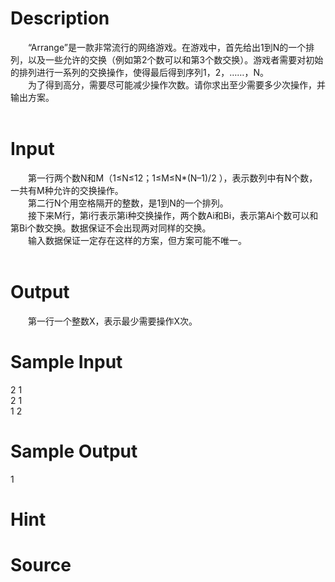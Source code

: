 
# Description

<div class="content"><div style="text-indent: 21pt">“Arrange”是一款非常流行的网络游戏。在游戏中，首先给出<span>1到N的一个排列，以及一些允许的交换（例如第2个数可以和第3个数交换）。游戏者需要对初始的排列进行一系列的交换操作，使得最后得到序列1，2，……，N。</span></div>
<div style="text-indent: 21pt">为了得到高分，需要尽可能减少操作次数。请你求出至少需要多少次操作，并输出方案。</div>
<div> </div></div>

# Input

<div class="content"><div style="text-indent: 21pt">第一行两个数<span>N和M（1≤N≤12；1≤M≤</span>N*(N–<span>1)/2 </span>），表示数列中有<span>N个数，一共有M种允许的交换操作。</span></div>
<div style="text-indent: 21pt">第二行<span>N个用空格隔开的整数，是1到N的一个排列。</span></div>
<div style="text-indent: 21pt">接下来<span>M行，第i行表示第i种交换操作，两个数Ai和Bi，表示第Ai个数可以和第Bi个数交换。数据保证不会出现两对同样的交换。</span></div>
<div style="text-indent: 21pt">输入数据保证一定存在这样的方案，但方案可能不唯一。</div>
<div> </div></div>

# Output

<div class="content"><div style="text-indent: 21pt">第一行一个整数<span>X，表示最少需要操作X次。</span></div>
<div style="text-indent: 21pt"></div></div>

# Sample Input

<div class="content"><span class="sampledata">2 1<br/>
2 1<br/>
1 2<br/>
</span></div>

# Sample Output

<div class="content"><span class="sampledata">1<br/>
</span></div>

# Hint

<div class="content"><p></p></div>

# Source

<div class="content"><p><a href="problemset.php?search="></a></p></div>

